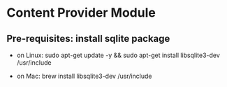 # Content Provider Module
## Pre-requisites: install sqlite package
* on Linux: 
    <tab>sudo apt-get update -y && sudo apt-get install libsqlite3-dev</tab>
    <find> /usr/include </find>
    
* on Mac: 
    <tab>brew install libsqlite3-dev</tab>
    <find> /usr/include </find>